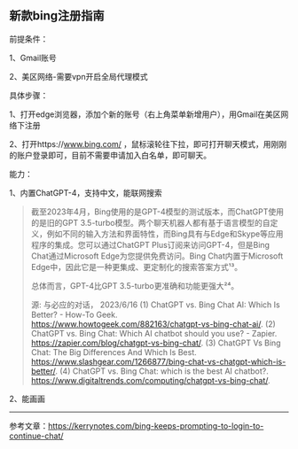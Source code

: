 ## 新款bing注册指南

前提条件：

1、Gmail账号

2、美区网络-需要vpn开启全局代理模式

具体步骤：

1、打开edge浏览器，添加个新的账号（右上角菜单新增用户），用Gmail在美区网络下注册

2、打开https://www.bing.com/ ，鼠标滚轮往下拉，即可打开聊天模式，用刚刚的账户登录即可，目前不需要申请加入白名单，即可聊天。

能力：

1、内置ChatGPT-4，支持中文，能联网搜索

> 截至2023年4月，Bing使用的是GPT-4模型的测试版本，而ChatGPT使用的是旧的GPT 3.5-turbo模型。两个聊天机器人都有基于语言模型的自定义，例如不同的输入方法和界面特性，而Bing具有与Edge和Skype等应用程序的集成。您可以通过ChatGPT Plus订阅来访问GPT-4，但是Bing Chat通过Microsoft Edge为您提供免费访问。Bing Chat内置于Microsoft Edge中，因此它是一种更集成、更定制化的搜索答案方式¹³。
>
> 总体而言，GPT-4比GPT 3.5-turbo更准确和功能更强大²⁴。
>
> 源: 与必应的对话， 2023/6/16
> (1) ChatGPT vs. Bing Chat AI: Which Is Better? - How-To Geek. https://www.howtogeek.com/882163/chatgpt-vs-bing-chat-ai/.
> (2) ChatGPT vs. Bing Chat: Which AI chatbot should you use? - Zapier. https://zapier.com/blog/chatgpt-vs-bing-chat/.
> (3) ChatGPT Vs Bing Chat: The Big Differences And Which Is Best. https://www.slashgear.com/1266877/bing-chat-vs-chatgpt-which-is-better/.
> (4) ChatGPT vs. Bing Chat: which is the best AI chatbot?. https://www.digitaltrends.com/computing/chatgpt-vs-bing-chat/.

2、能画画

---

参考文章：https://kerrynotes.com/bing-keeps-prompting-to-login-to-continue-chat/
